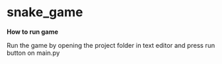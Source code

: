 # snake_game
**How to run game**

Run the game by opening the project folder in text editor and press run button on main.py
